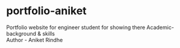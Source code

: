 # portfolio-aniket
Portfolio website for engineer student for showing there Academic-background &amp; skills 
<br> Author - Aniket Rindhe
